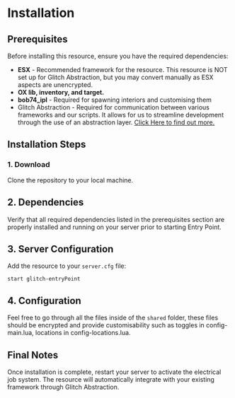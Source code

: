# Installation

## Prerequisites <a href="#prerequisites" id="prerequisites"></a>

Before installing this resource, ensure you have the required dependencies:

* **ESX** - Recommended framework for the resource. This resource is NOT set up for Glitch Abstraction, but you may convert manually as ESX aspects are unencrypted.
* **OX lib, inventory, and target.**
* **bob74\_ipl** - Required for spawning interiors and customising them
* Glitch Abstraction - Required for communication between various frameworks and our scripts. It allows for us to streamline development through the use of an abstraction layer. [Click Here to find out more.](../../free-resources/glitch-abstraction/)

## Installation Steps <a href="#installation-steps" id="installation-steps"></a>

### 1. Download

Clone the repository to your local machine.

## 2. Dependencies

Verify that all required dependencies listed in the prerequisites section are properly installed and running on your server prior to starting Entry Point.

## 3. Server Configuration

Add the resource to your `server.cfg` file:

```
start glitch-entryPoint
```

## 4. Configuration

Feel free to go through all the files inside of the `shared`  folder, these files should be encrypted and provide customisability such as toggles in config-main.lua, locations in config-locations.lua.

## Final Notes <a href="#final-notes" id="final-notes"></a>

Once installation is complete, restart your server to activate the electrical job system. The resource will automatically integrate with your existing framework through Glitch Abstraction.
